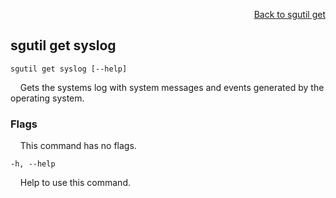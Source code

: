 <div id="readme" class="Box-body readme blob js-code-block-container">
<article class="markdown-body entry-content p-3 p-md-6" itemprop="text">
<p align="right">
<a href="https://github.com/fpgasystems/sgrt/blob/main/cli/manual/sgutil-get.md#sgutil-get">Back to sgutil get</a>
</p>

## sgutil get syslog

<code>sgutil get syslog [--help]</code>
<p>
  &nbsp; &nbsp; Gets the systems log with system messages and events generated by the operating system.
</p>

### Flags
<p>
  &nbsp; &nbsp; This command has no flags.
</p>

<code>-h, --help <string></code>
<p>
  &nbsp; &nbsp; Help to use this command.
</p>